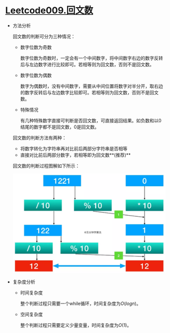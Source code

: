 # [Leetcode009.回文数](<https://leetcode-cn.com/problems/palindrome-number/>)

- 方法分析

  回文数的判断可分为三种情况：

  - 数字位数为奇数

    数字位数为奇数时，一定会有一个中间数字，将中间数字右边的数字反转后与左边数字进行比较即可。若相等则为回文数，否则不是回文数。

  - 数字位数为偶数

    数字为偶数时，没有中间数字，需要从中间位置将数字对半分开，取右边的数字反转后与左边数字比较即可。若相等则为回文数，否则不是回文数。

  - 特殊情况

    有几种特殊数字直接可判断是否回文数，可直接返回结果。如负数和以0结尾的数字都不是回文数，0是回文数。

  回文数的判断方法有两种：

  - 将数字转化为字符串再对比前后两部分字符串是否相等
  - 直接对比前后两部分数字，若相等即为回文数**(推荐)**

  回文数的判断过程图解如下所示：

  ![1558957783715](assets/1558957783715.png)

- 复杂度分析

  - 时间复杂度

    整个判断过程只需要一个while循环，时间复杂度为$O(logn)$。

  - 空间复杂度

    整个判断过程只需要定义少量变量，时间复杂度为$O(1)$。
